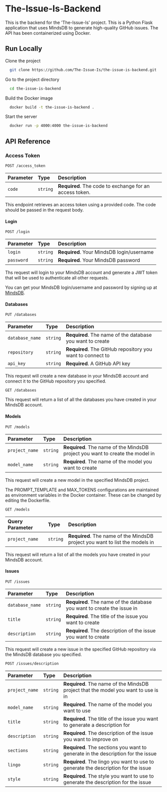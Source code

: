 # The-Issue-Is-Backend

This is the backend for the 'The-Issue-Is' project. This is a Python Flask application that uses MindsDB to generate high-quality GitHub issues. The API has been containerized using Docker.

## Run Locally

Clone the project

```bash
  git clone https://github.com/The-Issue-Is/the-issue-is-backend.git
```

Go to the project directory

```bash
  cd the-issue-is-backend
```

Build the Docker image

```bash
  docker build -t the-issue-is-backend .
```

Start the server

```bash
  docker run -p 4000:4000 the-issue-is-backend
```

## API Reference


### Access Token
```http
POST /access_token
```
| Parameter | Type     | Description                                                   |
| :-------  | :------- | :------------------------------------------------------------ |
| `code`    | `string` | **Required**. The code to exchange for an access token.       |

This endpoint retrieves an access token using a provided code. The code should be passed in the request body.

#### Login
    
```http
POST /login
```

| Parameter | Type     | Description                |
| :-------- | :------- | :------------------------- |
| `login`   | `string` | **Required**. Your MindsDB login/username |
| `password`| `string` | **Required**. Your MindsDB password |

Ths request will login to your MindsDB account and generate a JWT token that will be used to authenticate all other requests.

You can get your MindsDB login/username and password by signing up at [MindsDB](https://cloud.mindsdb.com/).

#### Databases

```http
PUT /databases
```

| Parameter | Type     | Description                |
| :-------- | :------- | :------------------------- |
| `database_name`   | `string` | **Required**. The name of the database you want to create |
| `repository`| `string` | **Required**. The GitHub repository you want to connect to |
| `api_key`| `string` | **Required**. A GitHub API key |

This request will create a new database in your MindsDB account and connect it to the GitHub repository you specified. 

```http
GET /databases
```
This request will return a list of all the databases you have created in your MindsDB account.

#### Models

```http
PUT /models
```

| Parameter | Type     | Description                |
| :-------- | :------- | :------------------------- |
| `project_name`   | `string` | **Required**. The name of the MindsDB project you want to create the model in |
| `model_name`| `string` | **Required**. The name of the model you want to create |

This request will create a new model in the specified MindsDB project.

The PROMPT_TEMPLATE and MAX_TOKENS configurations are maintained as environment variables in the Docker container. These can be changed by editing the Dockerfile.

```http
GET /models
```

| Query Parameter | Type     | Description                |
| :-------- | :------- | :------------------------- |
| `project_name`   | `string` | **Required**. The name of the MindsDB project you want to list the models in |

This request will return a list of all the models you have created in your MindsDB account.

#### Issues

```http
PUT /issues
```

| Parameter | Type     | Description                |
| :-------- | :------- | :------------------------- |
| `database_name`   | `string` | **Required**. The name of the database you want to create the issue in |
| `title`| `string` | **Required**. The title of the issue you want to create |
| `description`| `string` | **Required**. The description of the issue you want to create |

This request will create a new issue in the specified GitHub repository via the MindsDB database you specified.

```http
POST /issues/description
``` 

| Parameter | Type     | Description                |
| :-------- | :------- | :------------------------- |
| `project_name`   | `string` | **Required**. The name of the MindsDB project that the model you want to use is in |
| `model_name`| `string` | **Required**. The name of the model you want to use |
| `title`| `string` | **Required**. The title of the issue you want to generate a description for |
| `description`| `string` | **Required**. The description of the issue you want to improve on |
| `sections`| `string` | **Required**. The sections you want to generate in the description for the issue |
| `lingo`| `string` | **Required**. The lingo you want to use to generate the description for the issue |
| `style`| `string` | **Required**. The style you want to use to generate the description for the issue |

